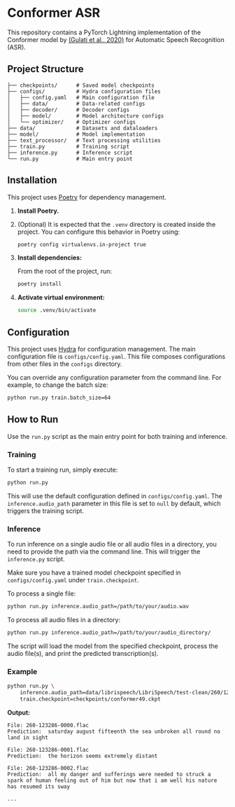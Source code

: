 # Conformer ASR

This repository contains a PyTorch Lightning implementation of the Conformer model by [(Gulati et al., 2020)](https://arxiv.org/abs/2005.08100) for Automatic Speech Recognition (ASR).

## Project Structure

```
├── checkpoints/      # Saved model checkpoints
├── configs/          # Hydra configuration files
│   ├── config.yaml   # Main configuration file
│   ├── data/         # Data-related configs
│   ├── decoder/      # Decoder configs
│   ├── model/        # Model architecture configs
│   └── optimizer/    # Optimizer configs
├── data/             # Datasets and dataloaders
├── model/            # Model implementation
├── text_processor/   # Text processing utilities
├── train.py          # Training script
├── inference.py      # Inference script
└── run.py            # Main entry point
```

## Installation

This project uses [Poetry](https://python-poetry.org/) for dependency management.

1.  **Install Poetry.**
2. (Optional) It is expected that the ```.venv``` directory is created inside the project. You can configure this behavior in Poetry using:
   
   ```bash
   poetry config virtualenvs.in-project true  
   ```
   
3.  **Install dependencies:**

    From the root of the project, run:

    ```bash
    poetry install
    ```
4. **Activate virtual environment:**

    ```bash
    source .venv/bin/activate
    ```

## Configuration

This project uses [Hydra](https://hydra.cc/) for configuration management. The main configuration file is `configs/config.yaml`. This file composes configurations from other files in the `configs` directory.

You can override any configuration parameter from the command line. For example, to change the batch size:

```bash
python run.py train.batch_size=64
```

## How to Run

Use the `run.py` script as the main entry point for both training and inference.

### Training

To start a training run, simply execute:

```bash
python run.py
```

This will use the default configuration defined in `configs/config.yaml`. The `inference.audio_path` parameter in this file is set to `null` by default, which triggers the training script.

### Inference

To run inference on a single audio file or all audio files in a directory, you need to provide the path via the command line. This will trigger the `inference.py` script.

Make sure you have a trained model checkpoint specified in `configs/config.yaml` under `train.checkpoint`.

To process a single file:
```bash
python run.py inference.audio_path=/path/to/your/audio.wav
```

To process all audio files in a directory:
```bash
python run.py inference.audio_path=/path/to/your/audio_directory/
```

The script will load the model from the specified checkpoint, process the audio file(s), and print the predicted transcription(s).

### Example

```bash
python run.py \
    inference.audio_path=data/librispeech/LibriSpeech/test-clean/260/123286 \
    train.checkpoint=checkpoints/conformer49.ckpt
```

**Output:**

```text
File: 260-123286-0000.flac
Prediction:  saturday august fifteenth the sea unbroken all round no land in sight  

File: 260-123286-0001.flac
Prediction:  the horizon seems extremely distant  

File: 260-123286-0002.flac
Prediction:  all my danger and sufferings were needed to struck a spark of human feeling out of him but now that i am well his nature has resumed its sway

...
```
